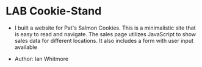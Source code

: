 # LAB Cookie-Stand

- I built a website for Pat's Salmon Cookies. This is a minimalistic site that is easy to read and navigate. The sales page utilizes JavaScript to show sales data for different locations. It also includes a form with user input available

- Author: Ian Whitmore